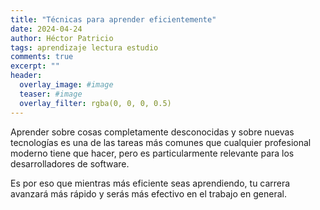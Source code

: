 ```yaml
---
title: "Técnicas para aprender eficientemente"
date: 2024-04-24
author: Héctor Patricio
tags: aprendizaje lectura estudio
comments: true
excerpt: ""
header:
  overlay_image: #image
  teaser: #image
  overlay_filter: rgba(0, 0, 0, 0.5)
---
```


Aprender sobre cosas completamente desconocidas y sobre nuevas tecnologías es
una de las tareas más comunes que cualquier profesional moderno tiene que
hacer, pero es particularmente relevante para los desarrolladores de software.

Es por eso que mientras más eficiente seas aprendiendo, tu carrera avanzará más
rápido y serás más efectivo en el trabajo en general.

